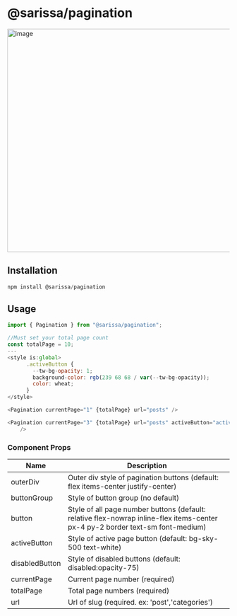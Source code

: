 # @sarissa/pagination

<img width="505" alt="image" src="https://user-images.githubusercontent.com/10682780/162905825-223f3257-c2a9-494d-bc56-ddcb075ec2f4.png">

## Installation
```js
npm install @sarissa/pagination
```

## Usage
```js
import { Pagination } from "@sarissa/pagination";

//Must set your total page count
const totalPage = 10;
---
<style is:global>
      .activeButton {
        --tw-bg-opacity: 1;
        background-color: rgb(239 68 68 / var(--tw-bg-opacity));
        color: wheat;
      }
</style>

<Pagination currentPage="1" {totalPage} url="posts" />

<Pagination currentPage="3" {totalPage} url="posts" activeButton="activeButton"
    />
```

### Component Props

Name | Description
--- | --- 
outerDiv | Outer div style of pagination buttons (default: flex items-center justify-center)
buttonGroup | Style of button group (no default)
button | Style of all page number buttons (default: relative flex-nowrap inline-flex items-center px-4 py-2 border text-sm font-medium)
activeButton | Style of active page button (default: bg-sky-500 text-white)
disabledButton | Style of disabled buttons (default: disabled:opacity-75)
currentPage | Current page number (required)
totalPage | Total page numbers (required)
url | Url of slug (required. ex: 'post','categories')

